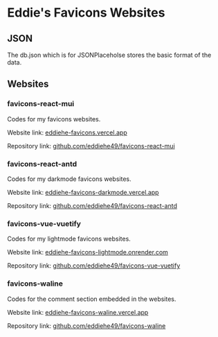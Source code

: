 # Eddie's Favicons Websites

## JSON

The db.json which is for JSONPlaceholse stores the basic format of the data.

## Websites

### favicons-react-mui

Codes for my favicons websites.

Website link: [eddiehe-favicons.vercel.app](https://eddiehe-favicons.vercel.app)

Repository link: [github.com/eddiehe49/favicons-react-mui](https://github.com/eddiehe49/favicons-react-mui)

### favicons-react-antd

Codes for my darkmode favicons websites.

Website link: [eddiehe-favicons-darkmode.vercel.app](https://eddiehe-favicons-darkmode.vercel.app)

Repository link: [github.com/eddiehe49/favicons-react-antd](https://github.com/eddiehe49/favicons-react-antd)

### favicons-vue-vuetify

Codes for my lightmode favicons websites.

Website link: [eddiehe-favicons-lightmode.onrender.com](https://eddiehe-favicons-lightmode.onrender.com)

Repository link: [github.com/eddiehe49/favicons-vue-vuetify](https://github.com/eddiehe49/favicons-vue-vuetify)

### favicons-waline

Codes for the comment section embedded in the websites.

Website link: [eddiehe-favicons-waline.vercel.app](https://eddiehe-favicons-waline.vercel.app)

Repository link: [github.com/eddiehe49/favicons-waline](https://github.com/eddiehe49/favicons-waline)
